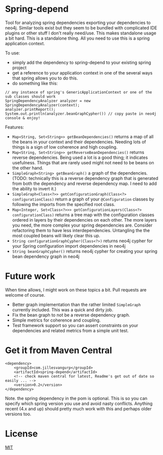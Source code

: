 # Spring-depend

Tool for analyzing spring dependencies exporting your dependencies to neo4j. Similar tools exist but they seem to be bundled with complicated IDE plugins or other stuff I don't really need/use. This makes standalone usage a bit hard. This is a standalone thing. All you need to use this is a spring application context. 

To use: 
 - simply add the dependency to spring-depend to your existing spring project
 - get a reference to your application context in one of the several ways that spring allows you to do this.
 - do something like this:
```
// any instance of spring's GenericApplicationContext or one of the sub classes should work
SpringDependencyAnalyzer analyzer = new SpringDependencyAnalyzer(context);
analyzer.printReport();
System.out.println(analyzer.beanGraphCypher()) // copy paste in neo4j console & enjoy!
```

Features:
  - `Map<String, Set<String>> getBeanDependencies()` returns a map of all the beans in your context and their dependencies. Needing lots of things is a sign of low coherence and high coupling.
  - `Map<String, Set<String>> getReverseBeanDependencies()` returns reverse dependencies. Being used a lot is a good thing; it indicates usefulness. Things that are rarely used might not need to be beans on the other hand.
  - `SimpleGraph<String> getBeanGraph()` a graph of the dependencies. (TODO: technically this is a reverse dependency graph that is generated from both the dependency and reverse dependency map. I need to add the ability to invert it.)
  - `SimpleGraph<Class<?>> getConfigurationGraph(Class<?> configurationClass)` return a graph of your `@Configuration` classes by following the imports from the specified root class.
  - `Map<Integer, Set<Class<?>>> getConfigurationLayers(Class<?> configurationClass)` returns a tree map with the configuration classes ordered in layers by their dependencies on each other. The more layers you need, the more complex your spring dependencies are. Consider refactoring them to have less interdependencies. Untangling the the most coupled beans will likely clear this up.  
  - `String configurationGraphCypher(Class<?>)` returns neo4j cypher for your Spring configuration import dependencies in neo4j
  - `String beanGraphCypher()` returns neo4j cypher for creating your spring bean dependency graph in neo4j


# Future work
When time allows, I might work on these topics a bit. Pull requests are welcome of course.

  - Better graph implementation than the rather limited `SimpleGraph` currently included. This was a quick and dirty job. 
  - Fix the bean graph to not be a reverse dependency graph.
  - Simple metrics for coherence and coupling.
  - Test framework support so you can assert constraints on your dependencies and related metrics from a simple unit test.

# Get it from Maven Central

```
<dependency>
    <groupId>com.jillesvangurp</groupId>
    <artifactId>spring-depend</artifactId>
    <!-- check maven central for latest, Readme's get out of date so easily ... -->
    <version>0.2</version>
</dependency>
```

Note. the spring dependency in the pom is optional. This is so you can specify which spring version you use and avoid nasty conflicts. Anything recent (4.x and up) should pretty much work with this and perhaps older versions too. 

# License

[MIT](LICENSE)
